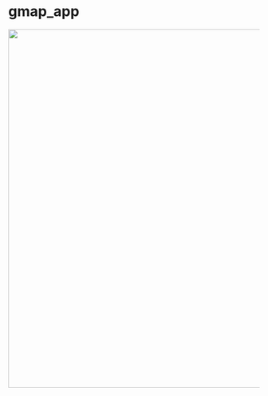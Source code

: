 # gmap_app


<a href="https://imgur.com/SfSDMoV"><img src="https://imgur.com/SfSDMoV" width="720"/></a>
